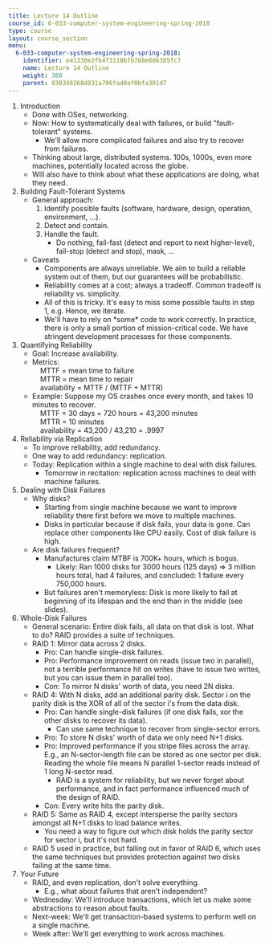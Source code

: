 ```yaml
---
title: Lecture 14 Outline
course_id: 6-033-computer-system-engineering-spring-2018
type: course
layout: course_section
menu:
  6-033-computer-system-engineering-spring-2018:
    identifier: e41330e2fb4f3118bfb788e686385fc7
    name: Lecture 14 Outline
    weight: 380
    parent: 038398268d831a706fad0af0bfa301d7
---
```

1.  Introduction
    *   Done with OSes, networking.
    *   Now: How to systematically deal with failures, or build "fault-tolerant" systems.
        *   We'll allow more complicated failures and also try to recover from failures.
    *   Thinking about large, distributed systems. 100s, 1000s, even more machines, potentially located across the globe.
    *   Will also have to think about what these applications are doing, what they need.
2.  Building Fault-Tolerant Systems
    *   General approach:
        1.  Identify possible faults (software, hardware, design, operation, environment, ...).
        2.  Detect and contain.
        3.  Handle the fault.
            *   Do nothing, fail-fast (detect and report to next higher-level), fail-stop (detect and stop), mask, ...
    *   Caveats
        *   Components are always unreliable. We aim to build a reliable system out of them, but our guarantees will be probabilistic.
        *   Reliability comes at a cost; always a tradeoff. Common tradeoff is reliability vs. simplicity.
        *   All of this is tricky. It's easy to miss some possible faults in step 1, e.g. Hence, we iterate.
        *   We'll have to rely on \*some\* code to work correctly. In practice, there is only a small portion of mission-critical code. We have stringent development processes for those components.
3.  Quantifying Reliability
    *   Goal: Increase availability.
    *   Metrics:  
            MTTF = mean time to failure  
            MTTR = mean time to repair  
            availability = MTTF / (MTTF + MTTR)
    *   Example: Suppose my OS crashes once every month, and takes 10 minutes to recover.  
            MTTF = 30 days = 720 hours = 43,200 minutes  
            MTTR = 10 minutes  
            availability = 43,200 / 43,210 = .9997
4.  Reliability via Replication
    *   To improve reliability, add redundancy.
    *   One way to add redundancy: replication.
    *   Today: Replication within a single machine to deal with disk failures.
        *   Tomorrow in recitation: replication across machines to deal with machine failures.
5.  Dealing with Disk Failures
    *   Why disks?
        *   Starting from single machine because we want to improve reliability there first before we move to multiple machines.
        *   Disks in particular because if disk fails, your data is gone. Can replace other components like CPU easily. Cost of disk failure is high.
    *   Are disk failures frequent?
        *   Manufactures claim MTBF is 700K+ hours, which is bogus.
            *   Likely: Ran 1000 disks for 3000 hours (125 days) => 3 million hours total, had 4 failures, and concluded: 1 failure every 750,000 hours.
        *   But failures aren't memoryless: Disk is more likely to fail at beginning of its lifespan and the end than in the middle (see slides).
6.  Whole-Disk Failures
    *   General scenario: Entire disk fails, all data on that disk is lost. What to do? RAID provides a suite of techniques.
    *   RAID 1: Mirror data across 2 disks.
        *   Pro: Can handle single-disk failures.
        *   Pro: Performance improvement on reads (issue two in parallel), not a terrible performance hit on writes (have to issue two writes, but you can issue them in parallel too).
        *   Con: To mirror N disks' worth of data, you need 2N disks.
    *   RAID 4: With N disks, add an additional parity disk. Sector i on the parity disk is the XOR of all of the sector i's from the data disk.
        *   Pro: Can handle single-disk failures (if one disk fails, xor the other disks to recover its data).
            *   Can use same technique to recover from single-sector errors.
        *   Pro: To store N disks' worth of data we only need N+1 disks.
        *   Pro: Improved performance if you stripe files across the array. E.g., an N-sector-length file can be stored as one sector per disk. Reading the whole file means N parallel 1-sector reads instead of 1 long N-sector read.
            *   RAID is a system for reliability, but we never forget about performance, and in fact performance influenced much of the design of RAID.
        *   Con: Every write hits the parity disk.
    *   RAID 5: Same as RAID 4, except intersperse the parity sectors amongst all N+1 disks to load balance writes.
        *   You need a way to figure out which disk holds the parity sector for sector i, but it's not hard.
    *   RAID 5 used in practice, but falling out in favor of RAID 6, which uses the same techniques but provides protection against two disks failing at the same time.
7.  Your Future
    *   RAID, and even replication, don't solve everything.
        *   E.g., what about failures that aren't independent?
    *   Wednesday: We'll introduce transactions, which let us make some abstractions to reason about faults.
    *   Next-week: We'll get transaction-based systems to perform well on a single machine.
    *   Week after: We'll get everything to work across machines.